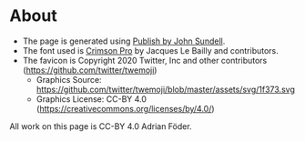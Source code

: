 # About

* The page is generated using [Publish by John Sundell](https://github.com/johnsundell/publish).
* The font used is [Crimson Pro](https://fonts.google.com/specimen/Crimson+Pro/about) by Jacques Le Bailly and contributors.
* The favicon is Copyright 2020 Twitter, Inc and other contributors (https://github.com/twitter/twemoji)
  * Graphics Source: https://github.com/twitter/twemoji/blob/master/assets/svg/1f373.svg
  * Graphics License: CC-BY 4.0 (https://creativecommons.org/licenses/by/4.0/)

All work on this page is CC-BY 4.0 Adrian Föder.
